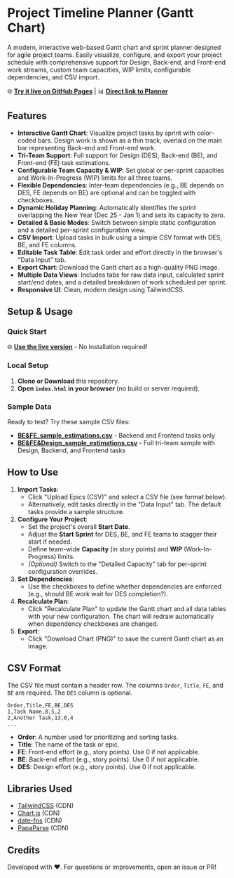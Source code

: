 # Project Timeline Planner (Gantt Chart)

A modern, interactive web-based Gantt chart and sprint planner designed for agile project teams. Easily visualize, configure, and export your project schedule with comprehensive support for Design, Back-end, and Front-end work streams, custom team capacities, WIP limits, configurable dependencies, and CSV import.

🌐 **[Try it live on GitHub Pages](https://ai-elf.github.io/Gantt/)** | 📊 **[Direct link to Planner](https://ai-elf.github.io/Gantt/)**

## Features
- **Interactive Gantt Chart**: Visualize project tasks by sprint with color-coded bars. Design work is shown as a thin track, overlaid on the main bar representing Back-end and Front-end work.
- **Tri-Team Support**: Full support for Design (DES), Back-end (BE), and Front-end (FE) task estimations.
- **Configurable Team Capacity & WIP**: Set global or per-sprint capacities and Work-In-Progress (WIP) limits for all three teams.
- **Flexible Dependencies**: Inter-team dependencies (e.g., BE depends on DES, FE depends on BE) are optional and can be toggled with checkboxes.
- **Dynamic Holiday Planning**: Automatically identifies the sprint overlapping the New Year (Dec 25 - Jan 1) and sets its capacity to zero.
- **Detailed & Basic Modes**: Switch between simple static configuration and a detailed per-sprint configuration view.
- **CSV Import**: Upload tasks in bulk using a simple CSV format with DES, BE, and FE columns.
- **Editable Task Table**: Edit task order and effort directly in the browser's "Data Input" tab.
- **Export Chart**: Download the Gantt chart as a high-quality PNG image.
- **Multiple Data Views**: Includes tabs for raw data input, calculated sprint start/end dates, and a detailed breakdown of work scheduled per sprint.
- **Responsive UI**: Clean, modern design using TailwindCSS.

## Setup & Usage

### Quick Start
🌐 **[Use the live version](https://ai-elf.github.io/Gantt/)** - No installation required!

### Local Setup
1. **Clone or Download** this repository.
2. **Open `index.html` in your browser** (no build or server required).

### Sample Data
Ready to test? Try these sample CSV files:
- **[BE&FE_sample_estimations.csv](BE&FE_sample_estimations.csv)** - Backend and Frontend tasks only
- **[BE&FE&Design_sample_estimations.csv](BE&FE&Design_sample_estimations.csv)** - Full tri-team sample with Design, Backend, and Frontend tasks

## How to Use
1. **Import Tasks**:
   - Click "Upload Epics (CSV)" and select a CSV file (see format below).
   - Alternatively, edit tasks directly in the "Data Input" tab. The default tasks provide a sample structure.
2. **Configure Your Project**:
   - Set the project's overall **Start Date**.
   - Adjust the **Start Sprint** for DES, BE, and FE teams to stagger their start if needed.
   - Define team-wide **Capacity** (in story points) and **WIP** (Work-In-Progress) limits.
   - *(Optional)* Switch to the "Detailed Capacity" tab for per-sprint configuration overrides.
3. **Set Dependencies**:
   - Use the checkboxes to define whether dependencies are enforced (e.g., should BE work wait for DES completion?).
4. **Recalculate Plan**:
   - Click "Recalculate Plan" to update the Gantt chart and all data tables with your new configuration. The chart will redraw automatically when dependency checkboxes are changed.
5. **Export**:
   - Click "Download Chart (PNG)" to save the current Gantt chart as an image.

## CSV Format
The CSV file must contain a header row. The columns `Order`, `Title`, `FE`, and `BE` are required. The `DES` column is optional.

```csv
Order,Title,FE,BE,DES
1,Task Name,8,5,2
2,Another Task,13,0,4
...
```
- **Order**: A number used for prioritizing and sorting tasks.
- **Title**: The name of the task or epic.
- **FE**: Front-end effort (e.g., story points). Use 0 if not applicable.
- **BE**: Back-end effort (e.g., story points). Use 0 if not applicable.
- **DES**: Design effort (e.g., story points). Use 0 if not applicable.

## Libraries Used
- [TailwindCSS](https://tailwindcss.com/) (CDN)
- [Chart.js](https://www.chartjs.org/) (CDN)
- [date-fns](https://date-fns.org/) (CDN)
- [PapaParse](https://www.papaparse.com/) (CDN)

## Credits
Developed with ❤️. For questions or improvements, open an issue or PR! 